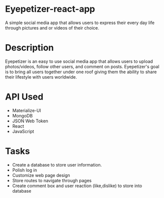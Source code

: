 # Eyepetizer-react-app
A simple social media app that allows users to express their every day life through pictures and or videos of their choice. 

# Description
Eyepetizer is an easy to use social media app that allows users to upload photos/videos, follow other users, and comment on posts. Eyepetizer's goal is to bring all users together under one roof giving them the ability to share their lifestyle with users worldwide. 

# API Used
* Materialize-UI
* MongoDB
* JSON Web Token
* React
* JavaScript

# Tasks
* Create a database to store user information.
* Polish log in
* Customize web page design
* Store routes to navigate through pages
* Create comment box and user reaction (like,dislike) to store into database



